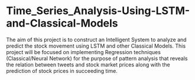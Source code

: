 # Time_Series_Analysis-Using-LSTM-and-Classical-Models
The aim of this project is to construct an Intelligent System to analyze and predict the stock movement using LSTM and other Classical Models. This project will be focused on implementing Regression techniques (Classical/Neural Network) for the purpose of pattern analysis that reveals the relation between tweets and stock market prices along with the prediction of stock prices in succeeding time.
